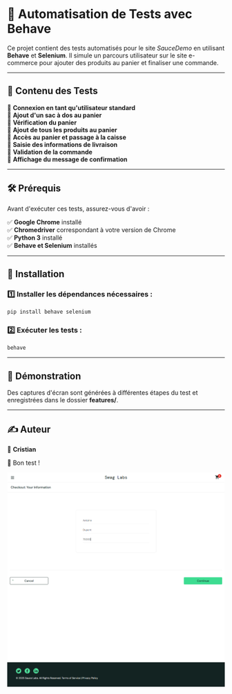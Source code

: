 # 🐍  Automatisation de Tests avec Behave

Ce projet contient des tests automatisés pour le site *SauceDemo* en utilisant **Behave** et **Selenium**. Il simule un parcours utilisateur sur le site e-commerce pour ajouter des produits au panier et finaliser une commande.

---

## 📌 Contenu des Tests

🔹 **Connexion en tant qu'utilisateur standard**  
🔹 **Ajout d'un sac à dos au panier**  
🔹 **Vérification du panier**  
🔹 **Ajout de tous les produits au panier**  
🔹 **Accès au panier et passage à la caisse**  
🔹 **Saisie des informations de livraison**  
🔹 **Validation de la commande**  
🔹 **Affichage du message de confirmation**  

---

## 🛠 Prérequis

Avant d'exécuter ces tests, assurez-vous d'avoir :

✅ **Google Chrome** installé  
✅ **Chromedriver** correspondant à votre version de Chrome  
✅ **Python 3** installé  
✅ **Behave et Selenium** installés  

---

## 🚀 Installation

### 1️⃣ Installer les dépendances nécessaires :
```sh
pip install behave selenium
```

### 2️⃣ Exécuter les tests :
```sh
behave
```

---

## 🎥 Démonstration

Des captures d'écran sont générées à différentes étapes du test et enregistrées dans le dossier **features/**.

---

## ✍️ Auteur

👤 **Cristian**

🚀 Bon test !

![Image](https://github.com/cristian772/QA-testing-autmation/blob/main/features/checkout.png?raw=true=)
